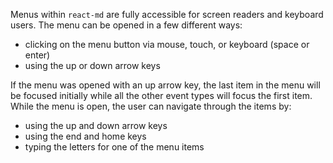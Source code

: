Menus within `react-md` are fully accessible for screen readers and keyboard
users. The menu can be opened in a few different ways:

- clicking on the menu button via mouse, touch, or keyboard (space or enter)
- using the up or down arrow keys

If the menu was opened with an up arrow key, the last item in the menu will be
focused initially while all the other event types will focus the first item.
While the menu is open, the user can navigate through the items by:

- using the up and down arrow keys
- using the end and home keys
- typing the letters for one of the menu items
